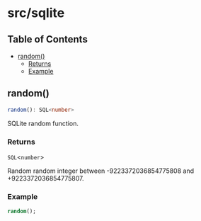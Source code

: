 # src/sqlite

<a id="random" name="random"></a>

## Table of Contents

- [random()](#random)
  - [Returns](#returns)
  - [Example](#example)

## random()

```ts
random(): SQL<number>
```

SQLite random function.

### Returns

`SQL`<`number`>

Random random integer between -9223372036854775808 and +9223372036854775807.

### Example

```sql
random();
```
